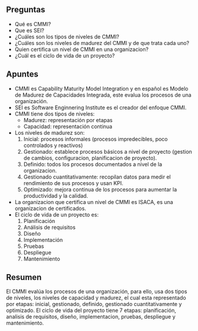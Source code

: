 ## Preguntas

- Qué es CMMI?
- Que es SEI?
- ¿Cuáles son los tipos de niveles de CMMI?
- ¿Cuáles son los niveles de madurez del CMMI y de que trata cada uno?
- Quien certifica un nivel de CMMI en una organizacion?
- ¿Cuál es el ciclo de vida de un proyecto?

## Apuntes

- CMMI es Capability Maturity Model Integration y en español es Modelo de Madurez de Capacidades Integrada, este evalua los procesos de una organización.
- SEI es Software Enginnering Institute es el creador del enfoque CMMI.
- CMMI tiene dos tipos de niveles:
	- Madurez: representación por etapas
	- Capacidad: representación continua
- Los niveles de madurez son:
	1. Inicial: procesos informales (procesos impredecibles, poco controlados y reactivos)
	2. Gestionado: establece procesos básicos a nivel de proyecto (gestion de cambios, configuracion, planificacion de proyecto).
	3. Definido: todos los procesos documentados a nivel de la organizacion.
	4. Gestionado cuantitativamente: recopilan datos para medir el rendimiento de sus procesos y usan KPI.
	5. Optimizado: mejora continua de los procesos para aumentar la productividad y la calidad.
- La organizacion que certifica un nivel de CMMI es ISACA, es una organizacion de certificados. 
- El ciclo de vida de un proyecto es:
	1. Planificación
	2. Análisis de requisitos
	3. Diseño
	4. Implementación
	5. Pruebas
	6. Despliegue
	7. Mantenimiento

## Resumen

El CMMI evalúa los procesos de una organización, para ello, usa dos tipos de niveles, los niveles de capacidad y madurez, el cual esta representado por etapas: inicial, gestionado, definido, gestionado cuantitativamente y optimizado.
El ciclo de vida del proyecto tiene 7 etapas: planificación, analisis de requisitos, diseño, implementacion, pruebas, despliegue y mantenimiento.